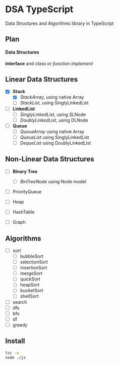 # DSA TypeScript

Data Structures and Algorithms library in TypeScript

## Plan

#### Data Structures

**interface** and *class or function implement*

## Linear Data Structures
- [x] **Stack**
    - [x] *StackArray*, using native Array
    - [ ] *StackList*, using SinglyLinkedList
    
- [ ] **LinkedList**
    - [ ] *SinglyLinkedList*, using SLNode
    - [ ] *DoublyLinkedList*, using DLNode
    
- [ ] **Queue**
    - [ ] *QueueArray* using native Array
    - [ ] *QueueList* using SinglyLinkedList
    - [ ] *DequeList* using DoublyLinkedList

## Non-Linear Data Structures
- [ ] **Binary Tree**
  - [ ] *BinTreeNode* using Node model
  
- [ ] PriorityQueue
  
- [ ] Heap
  
- [ ] HashTable
  
- [ ] Graph

## Algorithms

- [ ] sort
    - [ ] bubbleSort
    - [ ] selectionSort
    - [ ] insertionSort
    - [ ] mergeSort
    - [ ] quickSort
    - [ ] heapSort
    - [ ] bucketSort
    - [ ] shellSort
- [ ] search
- [ ] dfs
- [ ] bfs
- [ ] df
- [ ] greedy

## Install

```bash
tsc -w
node ./js
```
